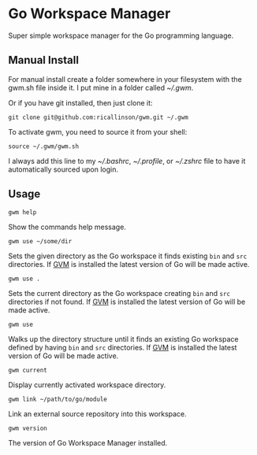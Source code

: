 # Go Workspace Manager

Super simple workspace manager for the Go programming language.

## Manual Install

For manual install create a folder somewhere in your filesystem with the gwm.sh file inside it. I put mine in a folder called _~/.gwm_.

Or if you have git installed, then just clone it:

    git clone git@github.com:ricallinson/gwm.git ~/.gwm

To activate gwm, you need to source it from your shell:

    source ~/.gwm/gwm.sh

I always add this line to my _~/.bashrc_, _~/.profile_, or _~/.zshrc_ file to have it automatically sourced upon login.

## Usage

    gwm help

Show the commands help message.

    gwm use ~/some/dir

Sets the given directory as the Go workspace it finds existing `bin` and `src` directories. If [GVM](https://github.com/moovweb/gvm) is installed the latest version of Go will be made active.

    gwm use .

Sets the current directory as the Go workspace creating `bin` and `src` directories if not found. If [GVM](https://github.com/moovweb/gvm) is installed the latest version of Go will be made active.

    gwm use

Walks up the directory structure until it finds an existing Go workspace defined by having `bin` and `src` directories. If [GVM](https://github.com/moovweb/gvm) is installed the latest version of Go will be made active.

    gwm current

Display currently activated workspace directory.

    gwm link ~/path/to/go/module

Link an external source repository into this workspace.

    gwm version

The version of Go Workspace Manager installed.
